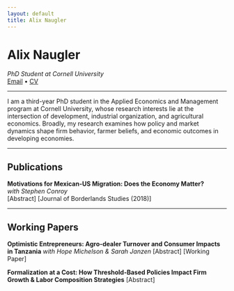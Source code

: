 ```yaml
---
layout: default
title: Alix Naugler
---
```



# Alix Naugler  
_PhD Student at Cornell University_  
[Email](mailto:ann@cornell.edu) • [CV](/assets/CV_AlixNaugler_2025.pdf)

---

I am a third-year PhD student in the Applied Economics and Management program at Cornell University, whose research interests lie at the intersection of development, industrial organization, and agricultural economics. Broadly, my research examines how policy and market dynamics shape firm behavior, farmer beliefs, and economic outcomes in developing economies.

---

## Publications

**Motivations for Mexican-US Migration: Does the Economy Matter?**  
_with Stephen Conroy_  
[Abstract] [Journal of Borderlands Studies (2018)]

---

## Working Papers

**Optimistic Entrepreneurs: Agro-dealer Turnover and Consumer Impacts in Tanzania**
_with Hope Michelson & Sarah Janzen_
[Abstract] [Working Paper]

**Formalization at a Cost: How Threshold-Based Policies Impact Firm Growth & Labor Composition Strategies**
[Abstract]

